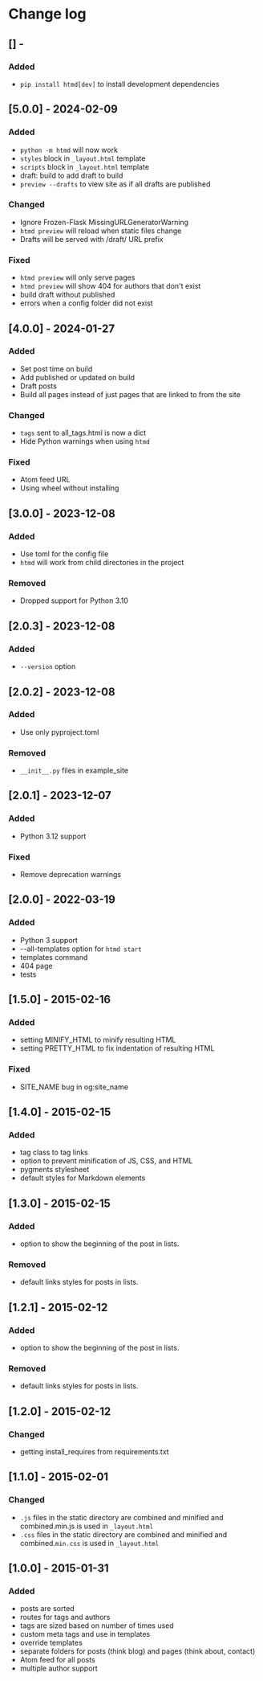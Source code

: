 # Change log

## [] - 
### Added
- `pip install htmd[dev]` to install development dependencies

## [5.0.0] - 2024-02-09
### Added
- `python -m htmd` will now work
- `styles` block in `_layout.html` template
- `scripts` block in `_layout.html` template
- draft: build to add draft to build
- `preview --drafts` to view site as if all drafts are published
### Changed
- Ignore Frozen-Flask MissingURLGeneratorWarning
- `htmd preview` will reload when static files change
- Drafts will be served with /draft/ URL prefix
### Fixed
- `htmd preview` will only serve pages
- `htmd preview` will show 404 for authors that don't exist
- build draft without published
- errors when a config folder did not exist

## [4.0.0] - 2024-01-27
### Added
- Set post time on build
- Add published or updated on build
- Draft posts
- Build all pages instead of just pages that are linked to from the site
### Changed
- `tags` sent to all_tags.html is now a dict
- Hide Python warnings when using `htmd`
### Fixed
- Atom feed URL
- Using wheel without installing

## [3.0.0] - 2023-12-08
### Added
- Use toml for the config file
- `htmd` will work from child directories in the project
### Removed
- Dropped support for Python 3.10

## [2.0.3] - 2023-12-08
### Added
- `--version` option

## [2.0.2] - 2023-12-08
### Added
- Use only pyproject.toml
### Removed
- `__init__.py` files in example_site

## [2.0.1] - 2023-12-07
### Added
- Python 3.12 support
### Fixed
- Remove deprecation warnings

## [2.0.0] - 2022-03-19
### Added
- Python 3 support
- --all-templates option for `htmd start`
- templates command
- 404 page
- tests

## [1.5.0] - 2015-02-16
### Added
- setting MINIFY_HTML to minify resulting HTML
- setting PRETTY_HTML to fix indentation of resulting HTML
### Fixed
- SITE_NAME bug in og:site_name

## [1.4.0] - 2015-02-15
### Added
- tag class to tag links
- option to prevent minification of JS, CSS, and HTML
- pygments stylesheet
- default styles for Markdown elements

## [1.3.0] - 2015-02-15
### Added
- option to show the beginning of the post in lists.
### Removed
- default links styles for posts in lists.

## [1.2.1] - 2015-02-12
### Added
- option to show the beginning of the post in lists.

### Removed
- default links styles for posts in lists.

## [1.2.0] - 2015-02-12
### Changed
- getting install_requires from requirements.txt

## [1.1.0] - 2015-02-01
### Changed
- `.js` files in the static directory are combined and minified and combined.min.js is used in `_layout.html`
- `.css` files in the static directory are combined and minified and combined.`min.css` is used in `_layout.html`

## [1.0.0] - 2015-01-31
### Added
- posts are sorted
- routes for tags and authors
- tags are sized based on number of times used
- custom meta tags and use in templates
- override templates
- separate folders for posts (think blog) and pages (think about, contact)
- Atom feed for all posts
- multiple author support
